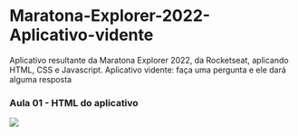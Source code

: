 # Maratona-Explorer-2022-Aplicativo-vidente
Aplicativo resultante da Maratona Explorer 2022, da Rocketseat, aplicando HTML, CSS e Javascript. Aplicativo vidente: faça uma pergunta e ele dará alguma resposta

<div>

  ### Aula 01 - HTML do aplicativo
  
  <img src="https://user-images.githubusercontent.com/103599234/172263313-92f53279-3009-4ba1-b218-08c80f5b3864.png"/>

</div>
